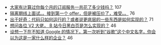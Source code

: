 - [大家有计算过你每个月的订阅服务一共花了多少钱吗？](https://www.v2ex.com/t/659235) 107
- [隔离期线上面试。。接到第一个 offer，但是被压价了，难受。。](https://www.v2ex.com/t/659259) 76
- [出于好奇：代码只如何运行的？或者说更底层的一些东西是如何实现的？](https://www.v2ex.com/t/659337) 71
- [想问各位 V2 大佬， B 站今日黑白页是怎么实现的？](https://www.v2ex.com/t/659217) 46
- [设想一下在不知道 Google 的情况下，第一次听到“谷歌”这个中文名字，你会以为这是一家什么样的企业？](https://www.v2ex.com/t/659359) 46